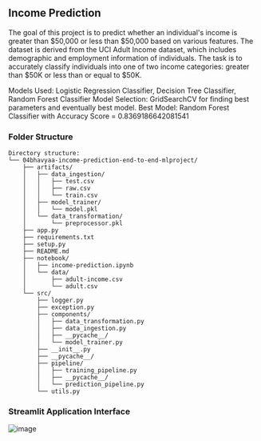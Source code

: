 ## Income Prediction

The goal of this project is to predict whether an individual's income is greater than $50,000 or less than $50,000 based on various features. The dataset is derived from the UCI Adult Income dataset, which includes demographic and employment information of individuals. The task is to accurately classify individuals into one of two income categories: greater than $50K or less than or equal to $50K.

Models Used: Logistic Regression Classifier, Decision Tree Classifier, Random Forest Classifier
Model Selection: GridSearchCV for finding best parameters and eventually best model.
Best Model: Random Forest Classifier with Accuracy Score = 0.8369186642081541
### Folder Structure
```
Directory structure:
└── 04bhavyaa-income-prediction-end-to-end-mlproject/
    ├── artifacts/
    │   ├── data_ingestion/
    │   │   ├── test.csv
    │   │   ├── raw.csv
    │   │   └── train.csv
    │   ├── model_trainer/
    │   │   └── model.pkl
    │   └── data_transformation/
    │       └── preprocessor.pkl
    ├── app.py
    ├── requirements.txt
    ├── setup.py
    ├── README.md
    ├── notebook/
    │   ├── income-prediction.ipynb
    │   └── data/
    │       ├── adult-income.csv
    │       └── adult.csv
    └── src/
        ├── logger.py
        ├── exception.py
        ├── components/
        │   ├── data_transformation.py
        │   ├── data_ingestion.py
        │   ├── __pycache__/
        │   └── model_trainer.py
        ├── __init__.py
        ├── __pycache__/
        ├── pipeline/
        │   ├── training_pipeline.py
        │   ├── __pycache__/
        │   └── prediction_pipeline.py
        └── utils.py
```
### Streamlit Application Interface
![image](https://github.com/user-attachments/assets/09d2f940-100d-4102-a364-1a533afdf538)

